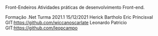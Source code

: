 Front-Endeiros
Atividades práticas de desenvolvimento Front-end.

Formação .Net
Turma 2021.1
15/12/2021
Herick Bartholo
Eric Princisval GIT:https://github.com/wiccanoscarlate
Leonardo Patricio GIT:https://github.com/leopcampo

